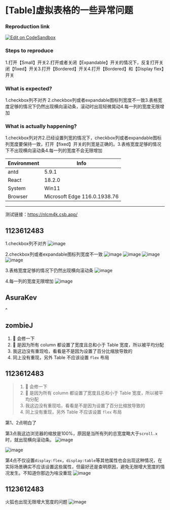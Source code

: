 # [Table]虚拟表格的一些异常问题

### Reproduction link

[![Edit on CodeSandbox](https://codesandbox.io/static/img/play-codesandbox.svg)](https://codesandbox.io/s/xu-ni-lie-biao-antd-5-9-1-forked-hzwxf5?file=/demo.tsx)

### Steps to reproduce

1.打开【Small】开关2.打开或者关闭【Expandable】开关的情况下，反复打开关闭【fixed】开关3.打开【Bordered】开关4.打开【Bordered】和【Display flex】开关

### What is expected?

1.checkbox列不对齐
2.checkbox列或者expandable图标列宽度不一致3.表格宽度足够的情况下仍然出现横向滚动条，滚动时出现轻微晃动4.每一列的宽度无限增加

### What is actually happening?

1.checkbox列对齐2.已经设置列宽的情况下，checkbox列或者expandable图标列宽度要保持一致，打开【fixed】开关的列宽是正确的。3.表格宽度足够的情况下不出现横向滚动条4.每一列的宽度不会无限增加

| Environment | Info                         |
| ----------- | ---------------------------- |
| antd        | 5.9.1                        |
| React       | 18.2.0                       |
| System      | Win11                        |
| Browser     | Microsoft Edge 116.0.1938.76 |

---

测试链接：https://nlcm4k.csb.app/

<!-- generated by ant-design-issue-helper. DO NOT REMOVE -->

## 1123612483

1.checkbox列不对齐
![image](https://github.com/ant-design/ant-design/assets/20741541/2a02a3ab-de0a-4c09-b6b3-555cc6b88568)

2.checkbox列或者expandable图标列宽度不一致
![image](https://github.com/ant-design/ant-design/assets/20741541/89f11055-f81d-4121-a3cc-1150b1a367cf)
![image](https://github.com/ant-design/ant-design/assets/20741541/63d40f04-94cd-4ca5-aa41-63882f73ec46)
![image](https://github.com/ant-design/ant-design/assets/20741541/2c9d2cbe-dc9f-4b85-8122-41acbacfe9d9)
![image](https://github.com/ant-design/ant-design/assets/20741541/4d3b9aa9-6a0b-45e5-b16a-eaa5e19a207e)

3.表格宽度足够的情况下仍然出现横向滚动条
![image](https://github.com/ant-design/ant-design/assets/20741541/54e63c4f-54d6-44da-93dc-a400b66aad9b)

4.每一列的宽度无限增加
![image](https://github.com/ant-design/ant-design/assets/20741541/0e590e75-c0cb-4c0c-8386-f0ad8492705f)

## AsuraKev

^

## zombieJ

1. 🐞 会修一下
2. 👻 是因为所有 column 都设置了宽度且总和小于 Table 宽度，所以被平均分配
3. 我这边没有重现哈，看看是不是因为设置了百分比缩放导致的
4. 同上没有重现，另外 Table 不应该设置 `flex` 布局

## 1123612483

> 1. 🐞 会修一下
> 2. 👻 是因为所有 column 都设置了宽度且总和小于 Table 宽度，所以被平均分配
> 3. 我这边没有重现哈，看看是不是因为设置了百分比缩放导致的
> 4. 同上没有重现，另外 Table 不应该设置 `flex` 布局

第1、2点明白了

第3点我这边浏览器的缩放是100%，原因是当所有列的总宽度略大于`scroll.x`时，就出现横向滚动条。
![image](https://github.com/ant-design/ant-design/assets/20741541/7b580ce6-dd74-413d-89f9-af577baac0b3)

![image](https://github.com/ant-design/ant-design/assets/20741541/0b3e84a4-4a87-449a-8ec8-a24abcbb1f9a)

第4点不仅设置`display:flex`，`display:table`等其他属性也会出现这种情况，在实际场景确实不应该设置这些属性，但最好还是查明原因，避免无限增大宽度的情况发生。不知道你那边为啥没重现
![image](https://github.com/ant-design/ant-design/assets/20741541/f3fd5f62-01a8-4be8-8df0-227ae90bbcd8)

## 1123612483

火狐也出现无限增大宽度的问题
![image](https://github.com/ant-design/ant-design/assets/20741541/b97e47d8-4d12-4634-b7ba-3519c6b270c6)
